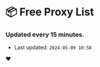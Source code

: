# :package: Free Proxy List
### Updated every 15 minutes.

- Last updated: `2024-05-09 10:58`

:heart:
